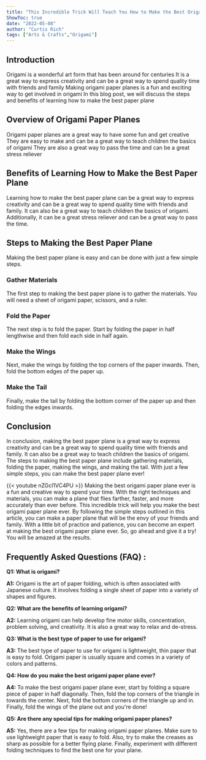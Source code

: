 ```yaml
---
title: "This Incredible Trick Will Teach You How to Make the Best Origami Paper Plane Ever!"
ShowToc: true 
date: "2022-05-08"
author: "Curtis Rich" 
tags: ["Arts & Crafts","Origami"]
---
```

## Introduction
Origami is a wonderful art form that has been around for centuries It is a great way to express creativity and can be a great way to spend quality time with friends and family Making origami paper planes is a fun and exciting way to get involved in origami In this blog post, we will discuss the steps and benefits of learning how to make the best paper plane 

## Overview of Origami Paper Planes
Origami paper planes are a great way to have some fun and get creative They are easy to make and can be a great way to teach children the basics of origami They are also a great way to pass the time and can be a great stress reliever 

## Benefits of Learning How to Make the Best Paper Plane
Learning how to make the best paper plane can be a great way to express creativity and can be a great way to spend quality time with friends and family. It can also be a great way to teach children the basics of origami. Additionally, it can be a great stress reliever and can be a great way to pass the time. 

## Steps to Making the Best Paper Plane
Making the best paper plane is easy and can be done with just a few simple steps. 

### Gather Materials
The first step to making the best paper plane is to gather the materials. You will need a sheet of origami paper, scissors, and a ruler. 

### Fold the Paper
The next step is to fold the paper. Start by folding the paper in half lengthwise and then fold each side in half again. 

### Make the Wings
Next, make the wings by folding the top corners of the paper inwards. Then, fold the bottom edges of the paper up. 

### Make the Tail
Finally, make the tail by folding the bottom corner of the paper up and then folding the edges inwards. 

## Conclusion
In conclusion, making the best paper plane is a great way to express creativity and can be a great way to spend quality time with friends and family. It can also be a great way to teach children the basics of origami. The steps to making the best paper plane include gathering materials, folding the paper, making the wings, and making the tail. With just a few simple steps, you can make the best paper plane ever!

{{< youtube nZGcl1VC4PU >}} 
Making the best origami paper plane ever is a fun and creative way to spend your time. With the right techniques and materials, you can make a plane that flies farther, faster, and more accurately than ever before. This incredible trick will help you make the best origami paper plane ever. By following the simple steps outlined in this article, you can make a paper plane that will be the envy of your friends and family. With a little bit of practice and patience, you can become an expert at making the best origami paper plane ever. So, go ahead and give it a try! You will be amazed at the results.

## Frequently Asked Questions (FAQ) :
**Q1: What is origami?**

**A1:** Origami is the art of paper folding, which is often associated with Japanese culture. It involves folding a single sheet of paper into a variety of shapes and figures.

**Q2: What are the benefits of learning origami?**

**A2:** Learning origami can help develop fine motor skills, concentration, problem solving, and creativity. It is also a great way to relax and de-stress.

**Q3: What is the best type of paper to use for origami?**

**A3:** The best type of paper to use for origami is lightweight, thin paper that is easy to fold. Origami paper is usually square and comes in a variety of colors and patterns.

**Q4: How do you make the best origami paper plane ever?**

**A4:** To make the best origami paper plane ever, start by folding a square piece of paper in half diagonally. Then, fold the top corners of the triangle in towards the center. Next, fold the bottom corners of the triangle up and in. Finally, fold the wings of the plane out and you're done!

**Q5: Are there any special tips for making origami paper planes?**

**A5:** Yes, there are a few tips for making origami paper planes. Make sure to use lightweight paper that is easy to fold. Also, try to make the creases as sharp as possible for a better flying plane. Finally, experiment with different folding techniques to find the best one for your plane.



